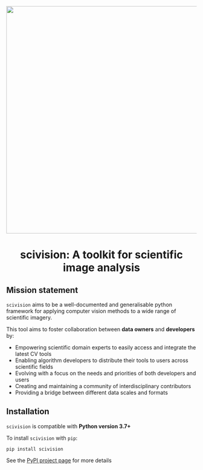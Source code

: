 <p align="center">
  <img src="https://i.imgur.com/kc7aE7z.png" width="600">
   <b>
    <center> <h1>scivision: A toolkit for scientific image analysis</h1> </center>
   </b>
</p>

## Mission statement 
`scivision` aims to be a well-documented and generalisable python framework for applying computer vision methods to a wide range of scientific imagery.

This tool aims to foster collaboration between **data owners** and **developers** by:
* Empowering scientific domain experts to easily access and integrate the latest CV tools
* Enabling algorithm developers to distribute their tools to users across scientific fields
* Evolving with a focus on the needs and priorities of both developers and users
* Creating and maintaining a community of interdisciplinary contributors
* Providing a bridge between different data scales and formats

## Installation
`scivision` is compatible with **Python version 3.7+**

To install `scivision` with `pip`: 
```
pip install scivision
```

See the [PyPI project page](https://pypi.org/project/scivision/) for more details

